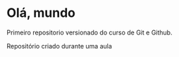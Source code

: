 # Olá, mundo
 Primeiro repositorio versionado do curso de Git e Github. 

 Repositório criado durante uma aula 
